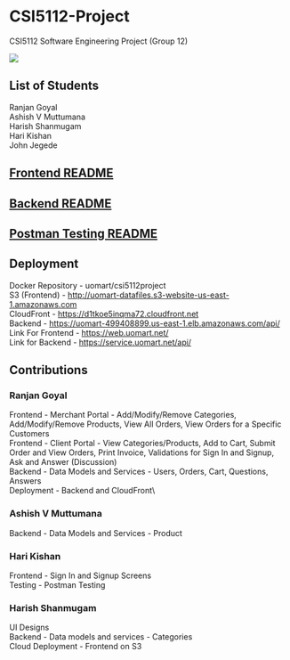 # CSI5112-Project
CSI5112 Software Engineering Project (Group 12)

<div style="align:center">
<a href="https://github.com/ranjan98/CSI5112ProjectG12/graphs/contributors">
  <img src="https://contrib.rocks/image?repo=ranjan98/CSI5112ProjectG12" />
</a> </div>

## List of Students
Ranjan Goyal\
Ashish V Muttumana\
Harish Shanmugam\
Hari Kishan\
John Jegede

## [Frontend README](https://github.com/ranjan98/CSI5112ProjectG12/blob/main/frontend/README.md)
  
## [Backend README](https://github.com/ranjan98/CSI5112ProjectG12/blob/main/aspnet/README.md)

## [Postman Testing README](https://github.com/ranjan98/CSI5112ProjectG12/blob/main/aspnet/testing/README.md)

## Deployment
Docker Repository - uomart/csi5112project \
S3 (Frontend) - http://uomart-datafiles.s3-website-us-east-1.amazonaws.com \
CloudFront - https://d1tkoe5inqma72.cloudfront.net \
Backend - https://uomart-499408899.us-east-1.elb.amazonaws.com/api/ \
Link For Frontend - https://web.uomart.net/ \
Link for Backend - https://service.uomart.net/api/  


## Contributions

### Ranjan Goyal
Frontend - Merchant Portal - Add/Modify/Remove Categories, Add/Modify/Remove Products, View All Orders, View Orders for a Specific Customers\
Frontend - Client Portal - View Categories/Products, Add to Cart, Submit Order and View Orders, Print Invoice, Validations for Sign In and Signup, Ask and Answer (Discussion) \
Backend - Data Models and Services - Users, Orders, Cart, Questions, Answers\
Deployment - Backend and CloudFront\

### Ashish V Muttumana
Backend - Data Models and Services - Product

### Hari Kishan
Frontend - Sign In and Signup Screens\
Testing - Postman Testing

### Harish Shanmugam
UI Designs\
Backend - Data models and services - Categories\
Cloud Deployment - Frontend on S3
